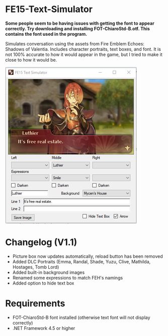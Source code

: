 # FE15-Text-Simulator

**Some people seem to be having issues with getting the font to appear correctly. Try downloading and installing FOT-ChiaroStd-B.otf. This contains the font used in the program.**

Simulates conversation using the assets from Fire Emblem Echoes: Shadows of Valentia. Includes character portraits, text boxes, and font. It is not 100% accurate to how it would appear in the game, but I tried to make it close to how it would be.

![preview](./preview.PNG)

# Changelog (V1.1)
- Picture box now updates automatically, reload button has been removed
- Added DLC Portraits (Emma, Randal, Shade, Yuzu, Clive, Mathilda, Hostages, Tomb Lord)
- Added built-in background images
- Renamed some expressions to match FEH's namings
- Added option to hide text box

# Requirements
- FOT-ChiaroStd-B font installed (otherwise text font will not display correctly)
- .NET Framework 4.5 or higher
